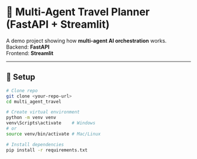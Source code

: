 # 🧭 Multi-Agent Travel Planner (FastAPI + Streamlit)

A demo project showing how **multi-agent AI orchestration** works.  
Backend: **FastAPI**  
Frontend: **Streamlit**

---

## 🚀 Setup

```bash
# Clone repo
git clone <your-repo-url>
cd multi_agent_travel

# Create virtual environment
python -m venv venv
venv\Scripts\activate    # Windows
# or
source venv/bin/activate # Mac/Linux

# Install dependencies
pip install -r requirements.txt
